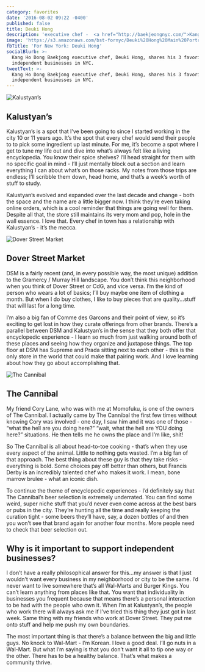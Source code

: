 ```yaml
---
category: favorites
date: '2016-08-02 09:22 -0400'
published: false
title: Deuki Hong
description: 'executive chef -  <a href="http://baekjeongnyc.com/">Kang Ho Dong Baekjong</a>'
image: 'https://s3.amazonaws.com/bst-fornyc/Deuki%20Hong%20Main%20Portrait.jpg'
fbTitle: 'For New York: Deuki Hong'
socialBlurb: >-
  Kang Ho Dong Baekjong executive chef, Deuki Hong, shares his 3 favorite
  independent businesses in NYC.
tweetText: >-
  Kang Ho Dong Baekjong executive chef, Deuki Hong, shares his 3 favorite
  independent businesses in NYC.
---
```

![Kalustyan’s](https://s3.amazonaws.com/bst-fornyc/Deuki%20Hong%20Kalustyan's.jpg)
## Kalustyan’s
Kalustyan’s is a spot that I’ve been going to since I started working in the city 10 or 11 years ago. It’s the spot that every chef would send their people to to pick some ingredient up last minute. For me, it’s become a spot where I get to tune my life out and dive into what’s always felt like a living encyclopedia. You know their spice shelves? I’ll head straight for them with no specific goal in mind - I’ll just mentally block out a section and learn everything I can about what’s on those racks. My notes from those trips are endless; I’ll scribble them down, head home, and that’s a week’s worth of stuff to study. 

Kalustyan’s evolved and expanded over the last decade and change - both the space and the name are a little bigger now. I think they’re even taking online orders, which is a cool reminder that things are going well for them. Despite all that, the store still maintains its very mom and pop, hole in the wall essence. I love that. Every chef in town has a relationship with Kalustyan’s - it’s the mecca.

![Dover Street Market](https://s3.amazonaws.com/bst-fornyc/Deuki%20Hong%20Dover%20Street%20Market.jpg)
## Dover Street Market
DSM is a fairly recent (and, in every possible way, the most unique) addition to the Gramercy / Murray Hill landscape. You don’t think this neighborhood when you think of Dover Street or CdG, and vice versa. I’m the kind of person who wears a lot of basics; I’ll buy maybe one item of clothing a month. But when I do buy clothes, I like to buy pieces that are quality...stuff that will last for a long time. 

I’m also a big fan of Comme des Garcons and their point of view, so it’s exciting to get lost in how they curate offerings from other brands. There’s a parallel between DSM and Kalustyan’s in the sense that they both offer that encyclopedic experience - I learn so much from just walking around both of these places and seeing how they organize and juxtapose things. The top floor at DSM has Supreme and Prada sitting next to each other - this is the only store in the world that could make that pairing work. And I love learning about how they go about accomplishing that. 

![The Cannibal](https://s3.amazonaws.com/bst-fornyc/Deuki%20Hong%20The%20Cannibal.jpg)
## The Cannibal
My friend Cory Lane, who was with me at Momofuku, is one of the owners of The Cannibal. I actually came by The Cannibal the first few times without knowing Cory was involved - one day, I saw him and it was one of those -  “what the hell are you doing here?” “wait, what the hell are YOU doing here?” situations. He then tells me he owns the place and I’m like, shit! 

So The Cannibal is all about head-to-toe cooking - that’s when they use every aspect of the animal. Little to nothing gets wasted. I’m a big fan of that approach. The best thing about these guy is that they take risks - everything is bold. Some choices pay off better than others, but Francis Derby is an incredibly talented chef who makes it work. I mean, bone marrow brulee - what an iconic dish. 

To continue the theme of encyclopedic experiences - I’d definitely say that The Cannibal’s beer selection is extremely underrated. You can find some weird, super niche stuff that you’d never even come across at the best bars or pubs in the city. They’re hunting all the time and really keeping the curation tight - some beers they’ll have, say, a dozen bottles of and then you won’t see that brand again for another four months. More people need to check that beer selection out.

## Why is it important to support independent businesses?
I don’t have a really philosophical answer for this...my answer is that I just wouldn’t want every business in my neighborhood or city to be the same. I’d never want to live somewhere that’s all Wal-Marts and Burger Kings. You can’t learn anything from places like that. You want that individuality in businesses you frequent because that means there’s a personal interaction to be had with the people who own it. When I’m at Kalustyan’s, the people who work there will always ask me if I’ve tried this thing they just got in last week. Same thing with my friends who work at Dover Street. They put me onto stuff and help me push my own boundaries. 

The most important thing is that there’s a balance between the big and little guys. No knock to Wal-Mart - I’m Korean. I love a good deal. I’ll go nuts in a Wal-Mart. But what I’m saying is that you don’t want it all to tip one way or the other. There has to be a healthy balance. That’s what makes a community thrive.


